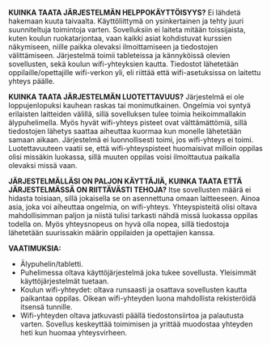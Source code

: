 **KUINKA TAATA JÄRJESTELMÄN HELPPOKÄYTTÖISYYS?**
Ei lähdetä hakemaan kuuta taivaalta. Käyttöliittymä on ysinkertainen ja tehty juuri suunniteltuja toimintoja varten. 
Sovelluksiin ei laiteta mitään toissijaista, kuten koulun ruokatarjontaa, vaan kaikki asiat kohdistuvat 
kurssien näkymiseen, niille paikka olevaksi ilmoittamiseen ja tiedostojen välittämiseen. 
Järjestelmä toimii tableteissa ja kännyköissä olevien sovellusten, sekä koulun wifi-yhteyksien kautta.
Tiedostot lähetetään oppilaille/opettajille wifi-verkon yli, eli riittää että wifi-asetuksissa on laitettu yhteys päälle.


**KUINKA TAATA JÄRJESTELMÄN LUOTETTAVUUS?**
 Järjestelmä ei ole loppujenlopuksi kauhean raskas tai monimutkainen. 
 Ongelmia voi syntyä erilaisten laitteiden välillä, sillä sovelluksen tulee toimia heikoimmallakin älypuhelimella.
 Myös hyvät wifi-yhteys pisteet ovat välttämättömiä, sillä tiedostojen lähetys saattaa aiheuttaa kuormaa kun monelle 
 lähetetään samaan aikaan. 
 Järjestelmä ei luonnollisesti toimi, jos wifi-yhteys ei toimi. 
 Luotettavuuteen vaatii se, että wifi-yhteyspisteet huomaisivat milloin oppilas olisi missäkin luokassa, 
 sillä muuten oppilas voisi ilmoittautua paikalla olevaksi missä vaan.

**JÄRJESTELMÄLLÄSI ON PALJON KÄYTTÄJIÄ, KUINKA TAATA ETTÄ JÄRJESTELMÄSSÄ ON RIITTÄVÄSTI TEHOJA?**
Itse sovellusten määrä ei hidasta toisiaan, sillä jokaisella se on asennettuna omaan laitteeseen. 
Ainoa asia, joka voi aiheuttaa ongelmia, on wifi-yhteys. 
Yhteyspisteitä olisi oltava mahdollisimman paljon ja niistä tulisi tarkasti nähdä missä luokassa oppilas todella on. 
Myös yhteysnopeus on hyvä olla nopea, sillä tiedostoja lähetetään suurissakin määrin oppilaiden ja opettajien kanssa.


**VAATIMUKSIA:**
- Älypuhelin/tabletti.
- Puhelimessa oltava käyttöjärjestelmä joka tukee sovellusta. Yleisimmät käyttöjärjestelmät tuetaan.
- Koulun wifi-yhteydet: oltava runsaasti ja osattava sovellusten kautta paikantaa oppilas. 
Oikean wifi-yhteyden luona mahdollista rekisteröidä itsensä tunnille.
- Wifi-yhteyden oltava jatkuvasti päällä tiedostonsiirtoa ja palautusta varten. 
Sovellus keskeyttää toimimisen ja yrittää muodostaa yhteyden heti kun huomaa yhteysvirheen.

